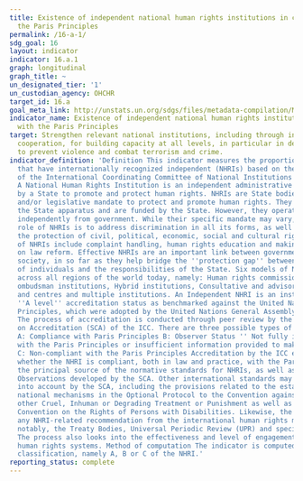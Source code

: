 ```yaml
---
title: Existence of independent national human rights institutions in compliance with
  the Paris Principles
permalink: /16-a-1/
sdg_goal: 16
layout: indicator
indicator: 16.a.1
graph: longitudinal
graph_title: ~
un_designated_tier: '1'
un_custodian_agency: OHCHR
target_id: 16.a
goal_meta_link: http://unstats.un.org/sdgs/files/metadata-compilation/Metadata-Goal-16.pdf
indicator_name: Existence of independent national human rights institutions in compliance
  with the Paris Principles
target: Strengthen relevant national institutions, including through international
  cooperation, for building capacity at all levels, in particular in developing countries,
  to prevent violence and combat terrorism and crime.
indicator_definition: 'Definition This indicator measures the proportion of countries
  that have internationally recognized independent (NHRIs) based on the rules of procedure
  of the International Coordinating Committee of National Institutions (ICC). Concepts
  A National Human Rights Institution is an independent administrative body set up
  by a State to promote and protect human rights. NHRIs are State bodies with a constitutional
  and/or legislative mandate to protect and promote human rights. They are part of
  the State apparatus and are funded by the State. However, they operate and function
  independently from government. While their specific mandate may vary, the general
  role of NHRIs is to address discrimination in all its forms, as well as to promote
  the protection of civil, political, economic, social and cultural rights. Core functions
  of NHRIs include complaint handling, human rights education and making recommendations
  on law reform. Effective NHRIs are an important link between government and civil
  society, in so far as they help bridge the ''protection gap'' between the rights
  of individuals and the responsibilities of the State. Six models of NHRIs exist
  across all regions of the world today, namely: Human rights commissions, Human rights
  ombudsman institutions, Hybrid institutions, Consultative and advisory bodies, Institutes
  and centres and multiple institutions. An Independent NHRI is an institution with
  ''A level'' accreditation status as benchmarked against the United Nations Paris
  Principles, which were adopted by the United Nations General Assembly in 1993.1
  The process of accreditation is conducted through peer review by the Sub-Committee
  on Accreditation (SCA) of the ICC. There are three possible types of accreditation:
  A: Compliance with Paris Principles B: Observer Status '' Not fully in compliance
  with the Paris Principles or insufficient information provided to make a determination
  C: Non-compliant with the Paris Principles Accreditation by the ICC entails a determination
  whether the NHRI is compliant, both in law and practice, with the Paris principles,
  the principal source of the normative standards for NHRIs, as well as with the General
  Observations developed by the SCA. Other international standards may also be taken
  into account by the SCA, including the provisions related to the establishment of
  national mechanisms in the Optional Protocol to the Convention against Torture and
  other Cruel, Inhuman or Degrading Treatment or Punishment as well as in the International
  Convention on the Rights of Persons with Disabilities. Likewise, the SCA looks at
  any NHRI-related recommendation from the international human rights mechanisms,
  notably, the Treaty Bodies, Universal Periodic Review (UPR) and special procedures.
  The process also looks into the effectiveness and level of engagement with international
  human rights systems. Method of computation The indicator is computed as the accreditation
  classification, namely A, B or C of the NHRI.'
reporting_status: complete
---
```

